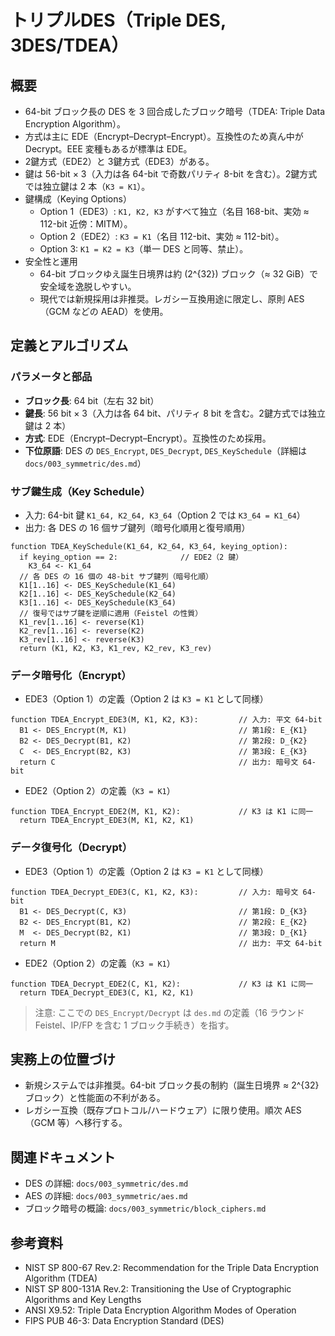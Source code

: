 # トリプルDES（Triple DES, 3DES/TDEA）

## 概要

- 64-bit ブロック長の DES を 3 回合成したブロック暗号（TDEA: Triple Data Encryption Algorithm）。
- 方式は主に EDE（Encrypt–Decrypt–Encrypt）。互換性のため真ん中が Decrypt。EEE 変種もあるが標準は EDE。
- 2鍵方式（EDE2）と 3鍵方式（EDE3）がある。
- 鍵は 56-bit × 3（入力は各 64-bit で奇数パリティ 8-bit を含む）。2鍵方式では独立鍵は 2 本（`K3 = K1`）。
- 鍵構成（Keying Options）
  - Option 1（EDE3）: `K1, K2, K3` がすべて独立（名目 168-bit、実効 ≈ 112-bit 近傍：MITM）。
  - Option 2（EDE2）: `K3 = K1`（名目 112-bit、実効 ≈ 112-bit）。
  - Option 3: `K1 = K2 = K3`（単一 DES と同等、禁止）。
- 安全性と運用
  - 64-bit ブロックゆえ誕生日境界は約 \(2^{32}\) ブロック（≈ 32 GiB）で安全域を逸脱しやすい。
  - 現代では新規採用は非推奨。レガシー互換用途に限定し、原則 AES（GCM などの AEAD）を使用。

## 定義とアルゴリズム

### パラメータと部品
- **ブロック長**: 64 bit（左右 32 bit）
- **鍵長**: 56 bit × 3（入力は各 64 bit、パリティ 8 bit を含む。2鍵方式では独立鍵は 2 本）
- **方式**: EDE（Encrypt–Decrypt–Encrypt）。互換性のため採用。
- **下位原語**: DES の `DES_Encrypt`, `DES_Decrypt`, `DES_KeySchedule`（詳細は `docs/003_symmetric/des.md`）

### サブ鍵生成（Key Schedule）
- 入力: 64-bit 鍵 `K1_64, K2_64, K3_64`（Option 2 では `K3_64 = K1_64`）
- 出力: 各 DES の 16 個サブ鍵列（暗号化順用と復号順用）

```text
function TDEA_KeySchedule(K1_64, K2_64, K3_64, keying_option):
  if keying_option == 2:              // EDE2（2 鍵）
    K3_64 <- K1_64
  // 各 DES の 16 個の 48-bit サブ鍵列（暗号化順）
  K1[1..16] <- DES_KeySchedule(K1_64)
  K2[1..16] <- DES_KeySchedule(K2_64)
  K3[1..16] <- DES_KeySchedule(K3_64)
  // 復号ではサブ鍵を逆順に適用（Feistel の性質）
  K1_rev[1..16] <- reverse(K1)
  K2_rev[1..16] <- reverse(K2)
  K3_rev[1..16] <- reverse(K3)
  return (K1, K2, K3, K1_rev, K2_rev, K3_rev)
```

### データ暗号化（Encrypt）

- EDE3（Option 1）の定義（Option 2 は `K3 = K1` として同様）

```text
function TDEA_Encrypt_EDE3(M, K1, K2, K3):         // 入力: 平文 64-bit
  B1 <- DES_Encrypt(M, K1)                         // 第1段: E_{K1}
  B2 <- DES_Decrypt(B1, K2)                        // 第2段: D_{K2}
  C  <- DES_Encrypt(B2, K3)                        // 第3段: E_{K3}
  return C                                         // 出力: 暗号文 64-bit
```

- EDE2（Option 2）の定義（`K3 = K1`）

```text
function TDEA_Encrypt_EDE2(M, K1, K2):             // K3 は K1 に同一
  return TDEA_Encrypt_EDE3(M, K1, K2, K1)
```

### データ復号化（Decrypt）

- EDE3（Option 1）の定義（Option 2 は `K3 = K1` として同様）

```text
function TDEA_Decrypt_EDE3(C, K1, K2, K3):         // 入力: 暗号文 64-bit
  B1 <- DES_Decrypt(C, K3)                         // 第1段: D_{K3}
  B2 <- DES_Encrypt(B1, K2)                        // 第2段: E_{K2}
  M  <- DES_Decrypt(B2, K1)                        // 第3段: D_{K1}
  return M                                         // 出力: 平文 64-bit
```

- EDE2（Option 2）の定義（`K3 = K1`）

```text
function TDEA_Decrypt_EDE2(C, K1, K2):             // K3 は K1 に同一
  return TDEA_Decrypt_EDE3(C, K1, K2, K1)
```

> 注意: ここでの `DES_Encrypt/Decrypt` は `des.md` の定義（16 ラウンド Feistel、IP/FP を含む 1 ブロック手続き）を指す。

## 実務上の位置づけ

- 新規システムでは非推奨。64-bit ブロック長の制約（誕生日境界 ≈ 2^{32} ブロック）と性能面の不利がある。
- レガシー互換（既存プロトコル/ハードウェア）に限り使用。順次 AES（GCM 等）へ移行する。

## 関連ドキュメント
- DES の詳細: `docs/003_symmetric/des.md`
- AES の詳細: `docs/003_symmetric/aes.md`
- ブロック暗号の概論: `docs/003_symmetric/block_ciphers.md`

## 参考資料
- NIST SP 800-67 Rev.2: Recommendation for the Triple Data Encryption Algorithm (TDEA)
- NIST SP 800-131A Rev.2: Transitioning the Use of Cryptographic Algorithms and Key Lengths
- ANSI X9.52: Triple Data Encryption Algorithm Modes of Operation
- FIPS PUB 46-3: Data Encryption Standard (DES)



